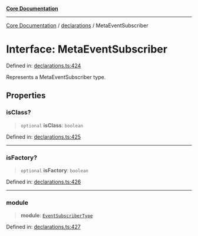 [**Core Documentation**](../../README.md)

***

[Core Documentation](../../README.md) / [declarations](../README.md) / MetaEventSubscriber

# Interface: MetaEventSubscriber

Defined in: [declarations.ts:424](https://github.com/stonemjs/core/blob/e2200da501349da1fec304d821c002bb6d055b61/src/declarations.ts#L424)

Represents a MetaEventSubscriber type.

## Properties

### isClass?

> `optional` **isClass**: `boolean`

Defined in: [declarations.ts:425](https://github.com/stonemjs/core/blob/e2200da501349da1fec304d821c002bb6d055b61/src/declarations.ts#L425)

***

### isFactory?

> `optional` **isFactory**: `boolean`

Defined in: [declarations.ts:426](https://github.com/stonemjs/core/blob/e2200da501349da1fec304d821c002bb6d055b61/src/declarations.ts#L426)

***

### module

> **module**: [`EventSubscriberType`](../type-aliases/EventSubscriberType.md)

Defined in: [declarations.ts:427](https://github.com/stonemjs/core/blob/e2200da501349da1fec304d821c002bb6d055b61/src/declarations.ts#L427)

